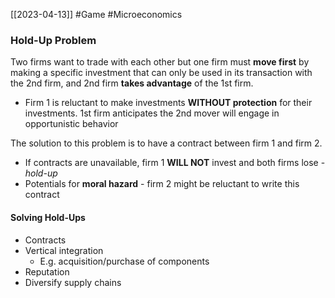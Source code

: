 [[2023-04-13]] #Game #Microeconomics

### Hold-Up Problem
Two firms want to trade with each other but one firm must **move first** by making a specific investment that can only be used in its transaction with the 2nd firm, and 2nd firm **takes advantage** of the 1st firm.
- Firm 1 is reluctant to make investments **WITHOUT protection** for their investments. 1st firm anticipates the 2nd mover will engage in opportunistic behavior

The solution to this problem is to have a contract between firm 1 and firm 2.
- If contracts are unavailable, firm 1 **WILL NOT** invest and both firms lose - *hold-up*
- Potentials for **moral hazard** - firm 2 might be reluctant to write this contract

#### Solving Hold-Ups
- Contracts
- Vertical integration
	- E.g. acquisition/purchase of components
- Reputation
- Diversify supply chains